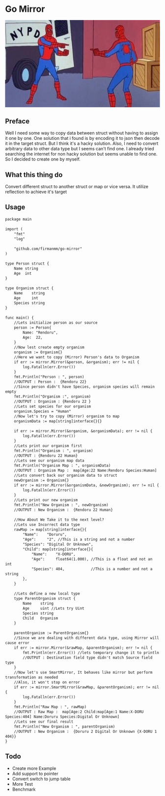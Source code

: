 # Go Mirror
![Golang Mirror](image/SpidermanPoint.jpg)

## Preface
Well I need some way to copy data between struct without having to assign it one by one. One solution that i found is by encoding it to json then decode it in the target struct. But I think it's a hacky solution. Also, I need to convert arbitrary data to other data type but I seems can't find one. I already tried searching the internet for non hacky solution but seems unable to find one. So I decided to create one by myself. 

## What this thing do
Convert different struct to another struct or map or vice versa. It utilize reflection to achieve it's target

## Usage
```golang
package main

import (
	"fmt"
	"log"

	"github.com/firmanmm/go-mirror"
)

type Person struct {
	Name string
	Age  int
}

type Organism struct {
	Name    string
	Age     int
	Species string
}

func main() {
	//Lets initialize person as our source
	person := Person{
		Name: "Rendoru",
		Age:  22,
	}
	//Now lest create empty organism
	organism := Organism{}
	//Here we want to copy (Mirror) Person's data to Organism
	if err := mirror.Mirror(&person, &organism); err != nil {
		log.Fatalln(err.Error())
	}
	fmt.Println("Person : ", person)
	//OUTPUT : Person :  {Rendoru 22}
	//Since person didn't have Species, organism species will remain empty
	fmt.Println("Organism :", organism)
	//OUTPUT : Organism : {Rendoru 22 }
	//Lets set species for our organism
	organism.Species = "Human"
	//Now let's try to copy (Mirror) organism to map
	organismData := map[string]interface{}{}

	if err := mirror.Mirror(&organism, &organismData); err != nil {
		log.Fatalln(err.Error())
	}
	//Lets print our organism first
	fmt.Println("Organism : ", organism)
	//OUTPUT : {Rendoru 22 Human}
	//Lets see our organism map data
	fmt.Println("Organism Map : ", organismData)
	//OUTPUT : Organism Map :  map[Age:22 Name:Rendoru Species:Human]
	//Lets convert back our organism data to struct
	newOrganism := Organism{}
	if err := mirror.Mirror(&organismData, &newOrganism); err != nil {
		log.Fatalln(err.Error())
	}
	//Lets print our new organism
	fmt.Println("New Organism : ", newOrganism)
	//OUTPUT : New Organism :  {Rendoru 22 Human}

	//How About We Take it to the next level?
	//Lets use Incorrect data type
	rawMap := map[string]interface{}{
		"Name":    "Doruru",
		"Age":     "2", //This is a string and not a number
		"Species": "Digital Or Unknown",
		"Child": map[string]interface{}{
			"Name":    "X-DORU",
			"Age":     float64(1.000), //This is a float and not an int
			"Species": 404,            //This is a number and not a string
		},
	}

	//Lets define a new local type
	type ParentOrganism struct {
		Name    string
		Age     uint //Lets try Uint
		Species string
		Child   Organism
	}

	parentOrganism := ParentOrganism{}
	//Since we are dealing with different data type, using Mirror will cause error
	if err := mirror.Mirror(&rawMap, &parentOrganism); err != nil {
		fmt.Println(err.Error()) //lets temporary change it to println
		//OUTPUT : Destination field type didn't match Source field type
	}
	//Now let's use SmartMirror, It behaves like mirror but perform transformation as needed
	//Also, it won't stop on error
	if err := mirror.SmartMirror(&rawMap, &parentOrganism); err != nil {
		log.Fatalln(err.Error())
	}
	fmt.Println("Raw Map : ", rawMap)
	//OUTPUT : Raw Map :  map[Age:2 Child:map[Age:1 Name:X-DORU Species:404] Name:Doruru Species:Digital Or Unknown]
	//Lets see our final result
	fmt.Println("New Organism : ", parentOrganism)
	//OUTPUT : New Organism :  {Doruru 2 Digital Or Unknown {X-DORU 1 404}}
}
```
## Todo
- Create more Example
- Add support to pointer
- Convert switch to jump table
- More Test
- Benchmark